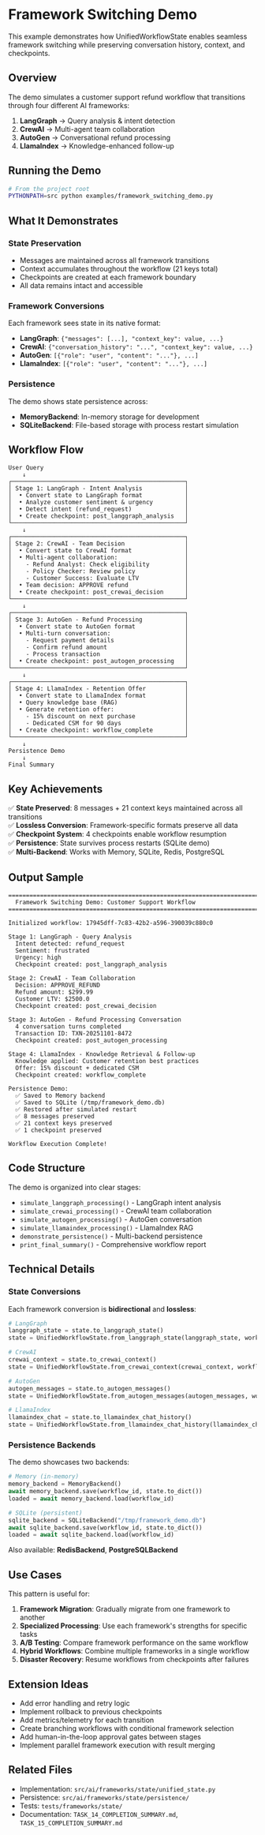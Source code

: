 # Framework Switching Demo

This example demonstrates how UnifiedWorkflowState enables seamless framework switching while preserving conversation history, context, and checkpoints.

## Overview

The demo simulates a customer support refund workflow that transitions through four different AI frameworks:

1. **LangGraph** → Query analysis & intent detection
2. **CrewAI** → Multi-agent team collaboration  
3. **AutoGen** → Conversational refund processing
4. **LlamaIndex** → Knowledge-enhanced follow-up

## Running the Demo

```bash
# From the project root
PYTHONPATH=src python examples/framework_switching_demo.py
```

## What It Demonstrates

### State Preservation

- Messages are maintained across all framework transitions
- Context accumulates throughout the workflow (21 keys total)
- Checkpoints are created at each framework boundary
- All data remains intact and accessible

### Framework Conversions

Each framework sees state in its native format:

- **LangGraph**: `{"messages": [...], "context_key": value, ...}`
- **CrewAI**: `{"conversation_history": "...", "context_key": value, ...}`
- **AutoGen**: `[{"role": "user", "content": "..."}, ...]`
- **LlamaIndex**: `[{"role": "user", "content": "..."}, ...]`

### Persistence

The demo shows state persistence across:

- **MemoryBackend**: In-memory storage for development
- **SQLiteBackend**: File-based storage with process restart simulation

## Workflow Flow

```
User Query
    ↓
┌─────────────────────────────────────────────────┐
│ Stage 1: LangGraph - Intent Analysis            │
│  • Convert state to LangGraph format            │
│  • Analyze customer sentiment & urgency         │
│  • Detect intent (refund_request)               │
│  • Create checkpoint: post_langgraph_analysis   │
└─────────────────────────────────────────────────┘
    ↓
┌─────────────────────────────────────────────────┐
│ Stage 2: CrewAI - Team Decision                 │
│  • Convert state to CrewAI format               │
│  • Multi-agent collaboration:                   │
│    - Refund Analyst: Check eligibility          │
│    - Policy Checker: Review policy              │
│    - Customer Success: Evaluate LTV             │
│  • Team decision: APPROVE refund                │
│  • Create checkpoint: post_crewai_decision      │
└─────────────────────────────────────────────────┘
    ↓
┌─────────────────────────────────────────────────┐
│ Stage 3: AutoGen - Refund Processing            │
│  • Convert state to AutoGen format              │
│  • Multi-turn conversation:                     │
│    - Request payment details                    │
│    - Confirm refund amount                      │
│    - Process transaction                        │
│  • Create checkpoint: post_autogen_processing   │
└─────────────────────────────────────────────────┘
    ↓
┌─────────────────────────────────────────────────┐
│ Stage 4: LlamaIndex - Retention Offer           │
│  • Convert state to LlamaIndex format           │
│  • Query knowledge base (RAG)                   │
│  • Generate retention offer:                    │
│    - 15% discount on next purchase              │
│    - Dedicated CSM for 90 days                  │
│  • Create checkpoint: workflow_complete         │
└─────────────────────────────────────────────────┘
    ↓
Persistence Demo
    ↓
Final Summary
```

## Key Achievements

✅ **State Preserved**: 8 messages + 21 context keys maintained across all transitions  
✅ **Lossless Conversion**: Framework-specific formats preserve all data  
✅ **Checkpoint System**: 4 checkpoints enable workflow resumption  
✅ **Persistence**: State survives process restarts (SQLite demo)  
✅ **Multi-Backend**: Works with Memory, SQLite, Redis, PostgreSQL  

## Output Sample

```
================================================================================
  Framework Switching Demo: Customer Support Workflow
================================================================================

Initialized workflow: 17945dff-7c83-42b2-a596-390039c880c0

Stage 1: LangGraph - Query Analysis
  Intent detected: refund_request
  Sentiment: frustrated
  Urgency: high
  Checkpoint created: post_langgraph_analysis

Stage 2: CrewAI - Team Collaboration
  Decision: APPROVE_REFUND
  Refund amount: $299.99
  Customer LTV: $2500.0
  Checkpoint created: post_crewai_decision

Stage 3: AutoGen - Refund Processing Conversation
  4 conversation turns completed
  Transaction ID: TXN-20251101-8472
  Checkpoint created: post_autogen_processing

Stage 4: LlamaIndex - Knowledge Retrieval & Follow-up
  Knowledge applied: Customer retention best practices
  Offer: 15% discount + dedicated CSM
  Checkpoint created: workflow_complete

Persistence Demo:
  ✅ Saved to Memory backend
  ✅ Saved to SQLite (/tmp/framework_demo.db)
  ✅ Restored after simulated restart
  ✅ 8 messages preserved
  ✅ 21 context keys preserved
  ✅ 1 checkpoint preserved

Workflow Execution Complete!
```

## Code Structure

The demo is organized into clear stages:

- `simulate_langgraph_processing()` - LangGraph intent analysis
- `simulate_crewai_processing()` - CrewAI team collaboration
- `simulate_autogen_processing()` - AutoGen conversation
- `simulate_llamaindex_processing()` - LlamaIndex RAG
- `demonstrate_persistence()` - Multi-backend persistence
- `print_final_summary()` - Comprehensive workflow report

## Technical Details

### State Conversions

Each framework conversion is **bidirectional** and **lossless**:

```python
# LangGraph
langgraph_state = state.to_langgraph_state()
state = UnifiedWorkflowState.from_langgraph_state(langgraph_state, workflow_id)

# CrewAI
crewai_context = state.to_crewai_context()
state = UnifiedWorkflowState.from_crewai_context(crewai_context, workflow_id)

# AutoGen
autogen_messages = state.to_autogen_messages()
state = UnifiedWorkflowState.from_autogen_messages(autogen_messages, workflow_id, context)

# LlamaIndex
llamaindex_chat = state.to_llamaindex_chat_history()
state = UnifiedWorkflowState.from_llamaindex_chat_history(llamaindex_chat, workflow_id, context)
```

### Persistence Backends

The demo showcases two backends:

```python
# Memory (in-memory)
memory_backend = MemoryBackend()
await memory_backend.save(workflow_id, state.to_dict())
loaded = await memory_backend.load(workflow_id)

# SQLite (persistent)
sqlite_backend = SQLiteBackend("/tmp/framework_demo.db")
await sqlite_backend.save(workflow_id, state.to_dict())
loaded = await sqlite_backend.load(workflow_id)
```

Also available: **RedisBackend**, **PostgreSQLBackend**

## Use Cases

This pattern is useful for:

1. **Framework Migration**: Gradually migrate from one framework to another
2. **Specialized Processing**: Use each framework's strengths for specific tasks
3. **A/B Testing**: Compare framework performance on the same workflow
4. **Hybrid Workflows**: Combine multiple frameworks in a single workflow
5. **Disaster Recovery**: Resume workflows from checkpoints after failures

## Extension Ideas

- Add error handling and retry logic
- Implement rollback to previous checkpoints
- Add metrics/telemetry for each transition
- Create branching workflows with conditional framework selection
- Add human-in-the-loop approval gates between stages
- Implement parallel framework execution with result merging

## Related Files

- Implementation: `src/ai/frameworks/state/unified_state.py`
- Persistence: `src/ai/frameworks/state/persistence/`
- Tests: `tests/frameworks/state/`
- Documentation: `TASK_14_COMPLETION_SUMMARY.md`, `TASK_15_COMPLETION_SUMMARY.md`
